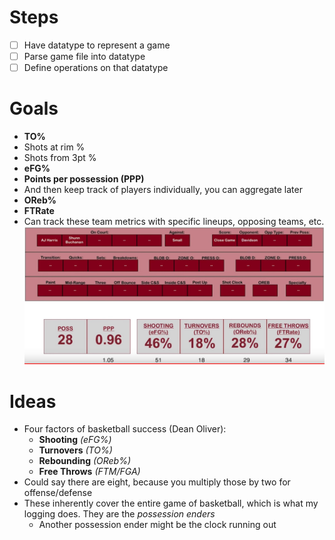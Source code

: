 # Steps
- [ ] Have datatype to represent a game
- [ ] Parse game file into datatype
- [ ] Define operations on that datatype

# Goals
- **TO%**
- Shots at rim %
- Shots from 3pt %
- **eFG%**
- **Points per possession (PPP)** 
- And then keep track of players individually, you can aggregate later
- **OReb%**
- **FTRate**
- Can track these team metrics with specific lineups, opposing teams, etc.
![New Mexico State Basketball Analytics Dashboard](images/nms-bball-dashboard.jpg)

# Ideas
- Four factors of basketball success (Dean Oliver):
  - **Shooting** *(eFG%)*
  - **Turnovers** *(TO%)*
  - **Rebounding** *(OReb%)*
  - **Free Throws** *(FTM/FGA)*
- Could say there are eight, because you multiply those by two for offense/defense
- These inherently cover the entire game of basketball, which is what my logging does. They are the *possession enders*
  - Another possession ender might be the clock running out
